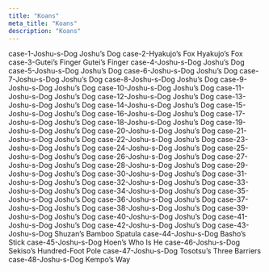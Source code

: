 ```yaml
---
title: "Koans"
meta_title: "Koans"
description: "Koans"
---
```


case-1-Joshu-s-Dog  Joshu’s Dog
case-2-Hyakujo’s Fox  Hyakujo’s Fox
case-3-Gutei’s Finger  Gutei’s Finger
case-4-Joshu-s-Dog  Joshu’s Dog
case-5-Joshu-s-Dog  Joshu’s Dog
case-6-Joshu-s-Dog  Joshu’s Dog
case-7-Joshu-s-Dog  Joshu’s Dog
case-8-Joshu-s-Dog  Joshu’s Dog
case-9-Joshu-s-Dog  Joshu’s Dog
case-10-Joshu-s-Dog  Joshu’s Dog
case-11-Joshu-s-Dog  Joshu’s Dog
case-12-Joshu-s-Dog  Joshu’s Dog
case-13-Joshu-s-Dog  Joshu’s Dog
case-14-Joshu-s-Dog  Joshu’s Dog
case-15-Joshu-s-Dog  Joshu’s Dog
case-16-Joshu-s-Dog  Joshu’s Dog
case-17-Joshu-s-Dog  Joshu’s Dog
case-18-Joshu-s-Dog  Joshu’s Dog
case-19-Joshu-s-Dog  Joshu’s Dog
case-20-Joshu-s-Dog  Joshu’s Dog
case-21-Joshu-s-Dog  Joshu’s Dog
case-22-Joshu-s-Dog  Joshu’s Dog
case-23-Joshu-s-Dog  Joshu’s Dog
case-24-Joshu-s-Dog  Joshu’s Dog
case-25-Joshu-s-Dog  Joshu’s Dog
case-26-Joshu-s-Dog  Joshu’s Dog
case-27-Joshu-s-Dog  Joshu’s Dog
case-28-Joshu-s-Dog  Joshu’s Dog
case-29-Joshu-s-Dog  Joshu’s Dog
case-30-Joshu-s-Dog  Joshu’s Dog
case-31-Joshu-s-Dog  Joshu’s Dog
case-32-Joshu-s-Dog  Joshu’s Dog
case-33-Joshu-s-Dog  Joshu’s Dog
case-34-Joshu-s-Dog  Joshu’s Dog
case-35-Joshu-s-Dog  Joshu’s Dog
case-36-Joshu-s-Dog  Joshu’s Dog
case-37-Joshu-s-Dog  Joshu’s Dog
case-38-Joshu-s-Dog  Joshu’s Dog
case-39-Joshu-s-Dog  Joshu’s Dog
case-40-Joshu-s-Dog  Joshu’s Dog
case-41-Joshu-s-Dog  Joshu’s Dog
case-42-Joshu-s-Dog  Joshu’s Dog
case-43-Joshu-s-Dog  Shuzan’s Bamboo Spatula
case-44-Joshu-s-Dog  Basho’s Stick
case-45-Joshu-s-Dog  Hoen’s Who Is He
case-46-Joshu-s-Dog  Sekiso’s Hundred-Foot Pole
case-47-Joshu-s-Dog  Tosotsu’s Three Barriers
case-48-Joshu-s-Dog  Kempo’s Way

